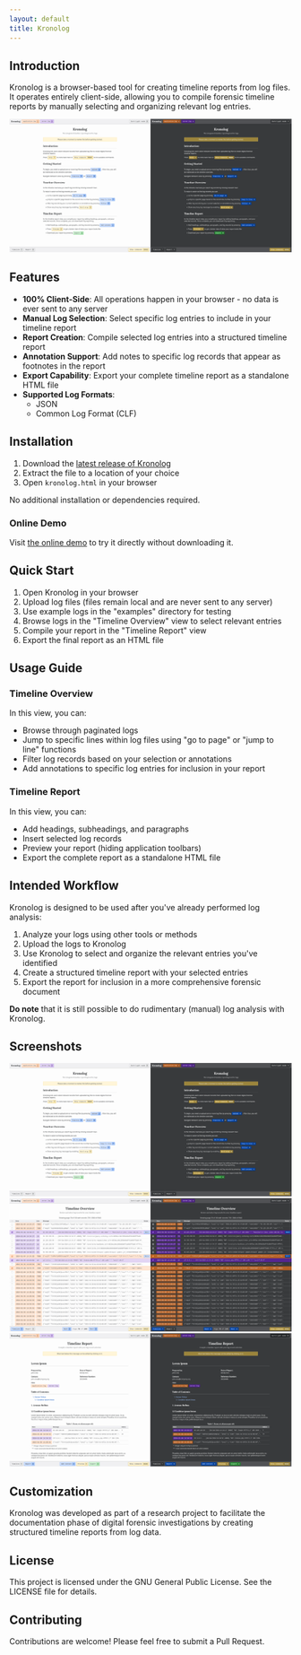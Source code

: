 ```yaml
---
layout: default
title: Kronolog
---
```


## Introduction

Kronolog is a browser-based tool for creating timeline reports from log files. It operates entirely client-side, allowing you to compile forensic timeline reports by manually selecting and organizing relevant log entries.

![Start view](assets/images/screenshot-start.png)

## Features

- **100% Client-Side**: All operations happen in your browser - no data is ever sent to any server
- **Manual Log Selection**: Select specific log entries to include in your timeline report
- **Report Creation**: Compile selected log entries into a structured timeline report
- **Annotation Support**: Add notes to specific log records that appear as footnotes in the report
- **Export Capability**: Export your complete timeline report as a standalone HTML file
- **Supported Log Formats**:
  - JSON
  - Common Log Format (CLF)

## Installation

1. Download the [latest release of Kronolog](https://github.com/trumtomte/kronolog/releases/latest)
2. Extract the file to a location of your choice
3. Open `kronolog.html` in your browser

No additional installation or dependencies required.

### Online Demo

Visit [the online demo](https://trumtomte.github.io/kronolog/kronolog.html) to try it directly without downloading it.

## Quick Start

1. Open Kronolog in your browser
2. Upload log files (files remain local and are never sent to any server)
3. Use example logs in the "examples" directory for testing
4. Browse logs in the "Timeline Overview" view to select relevant entries
5. Compile your report in the "Timeline Report" view
6. Export the final report as an HTML file

## Usage Guide

### Timeline Overview

In this view, you can:

- Browse through paginated logs
- Jump to specific lines within log files using "go to page" or "jump to line" functions
- Filter log records based on your selection or annotations
- Add annotations to specific log entries for inclusion in your report

### Timeline Report

In this view, you can:

- Add headings, subheadings, and paragraphs
- Insert selected log records
- Preview your report (hiding application toolbars)
- Export the complete report as a standalone HTML file

## Intended Workflow

Kronolog is designed to be used after you've already performed log analysis:

1. Analyze your logs using other tools or methods
2. Upload the logs to Kronolog
3. Use Kronolog to select and organize the relevant entries you've identified
4. Create a structured timeline report with your selected entries
5. Export the report for inclusion in a more comprehensive forensic document

**Do note** that it is still possible to do rudimentary (manual) log analysis with Kronolog.

## Screenshots

![Start view](assets/images/screenshot-start.png)
![Timeline view](assets/images/screenshot-timeline.png)
![Report view](assets/images/screenshot-report.png)

## Customization

Kronolog was developed as part of a research project to facilitate the documentation phase of digital forensic investigations by creating structured timeline reports from log data.

## License

This project is licensed under the GNU General Public License. See the LICENSE file for details.

## Contributing

Contributions are welcome! Please feel free to submit a Pull Request.
